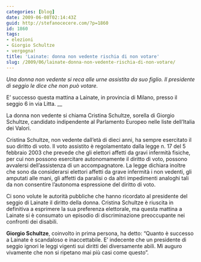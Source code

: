 ```yaml
---
categories: [blog]
date: 2009-06-08T02:14:43Z
guid: http://stefanocecere.com/?p=1860
id: 1860
tags:
- elezioni
- Giorgio Schultze
- vergogna!
title: 'Lainate: donna non vedente rischia di non votare'
slug: /2009/06/lainate-donna-non-vedente-rischia-di-non-votare/
---
```


_Una donna non vedente si reca alle urne assistita da suo figlio. Il presidente di seggio le dice che non può votare._

E’ successo questa mattina a Lainate, in provincia di Milano, presso il seggio 6 in via Litta. __

La donna non vedente si chiama Cristina Schultze, sorella di Giorgio Schultze, candidato indipendente al Parlamento Europeo nelle liste dell’Italia dei Valori.

Cristina Schultze, non vedente dall’età di dieci anni, ha sempre esercitato il suo diritto di voto. Il voto assistito è regolamentato dalla legge n. 17 del 5 febbraio 2003 che prevede che gli elettori affetti da gravi infermità fisiche, per cui non possono esercitare autonomamente il diritto di voto, possono avvalersi dell’assistenza di un accompagnatore. La legge dichiara inoltre che sono da considerarsi elettori affetti da grave infermità i non vedenti, gli amputati alle mani, gli affetti da paralisi o da altri impedimenti analoghi tali da non consentire l’autonoma espressione del diritto di voto.

Ci sono volute le autorità pubbliche che hanno ricordato al presidente del seggio di Lainate il diritto della donna. Cristina Schultze è riuscita in definitiva a esprimere la sua preferenza elettorale, ma questa mattina a Lainate si è consumato un episodio di discriminazione preoccupante nei confronti dei disabili.

**Giorgio Schultze**, coinvolto in prima persona, ha detto: “Quanto è successo a Lainate è scandaloso e inaccettabile. E’ indecente che un presidente di seggio ignori le leggi vigenti sui diritti dei diversamente abili. Mi auguro vivamente che non si ripetano mai più casi come questo”.